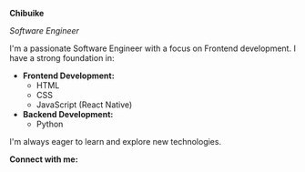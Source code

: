 **Chibuike**

*Software Engineer*

I'm a passionate Software Engineer with a focus on Frontend development. I have a strong foundation in:

* **Frontend Development:** 
    * HTML
    * CSS
    * JavaScript (React Native)
* **Backend Development:** 
    * Python

I'm always eager to learn and explore new technologies. 

**Connect with me:**
